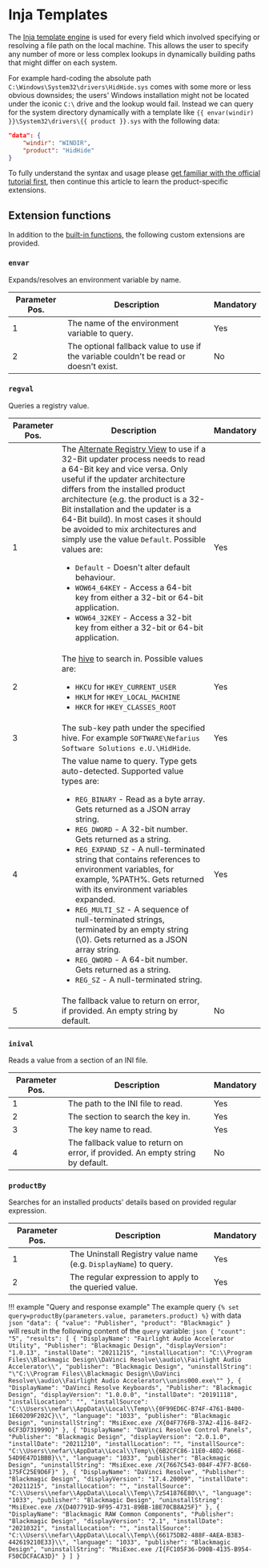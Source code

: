 # Inja Templates

The [Inja template engine](https://github.com/pantor/inja) is used for every field which involved specifying or resolving a file path on the local machine. This allows the user to specify any number of more or less complex lookups in dynamically building paths that might differ on each system.

For example hard-coding the absolute path `C:\Windows\System32\drivers\HidHide.sys` comes with some more or less obvious downsides; the users' Windows installation might not be located under the iconic `C:\` drive and the lookup would fail. Instead we can query for the system directory dynamically with a template like `{{ envar(windir) }}\System32\drivers\{{ product }}.sys` with the following data:

```json
"data": {
    "windir": "WINDIR",
    "product": "HidHide"
}
```

To fully understand the syntax and usage please [get familiar with the official tutorial first](https://github.com/pantor/inja#tutorial), then continue this article to learn the product-specific extensions.

## Extension functions

In addition to the [built-in functions](https://github.com/pantor/inja#functions), the following custom extensions are provided.

### `envar`

Expands/resolves an environment variable by name.

Parameter Pos. | Description | Mandatory
---|---|---
1 | The name of the environment variable to query. | Yes
2 | The optional fallback value to use if the variable couldn't be read or doesn't exist. | No

### `regval`

Queries a registry value.

Parameter Pos. | Description | Mandatory
---|---|---
1 | The [Alternate Registry View](https://learn.microsoft.com/en-us/windows/win32/winprog64/accessing-an-alternate-registry-view) to use if a 32-Bit updater process needs to read a 64-Bit key and vice versa. Only useful if the updater architecture differs from the installed product architecture (e.g. the product is a 32-Bit installation and the updater is a 64-Bit build). In most cases it should be avoided to mix architectures and simply use the value `Default`. Possible values are: <ul><li>`Default` - Doesn't alter default behaviour.</li><li>`WOW64_64KEY` - Access a 64-bit key from either a 32-bit or 64-bit application.</li><li>`WOW64_32KEY` - Access a 32-bit key from either a 32-bit or 64-bit application.</li></ul> | Yes
2 | The [hive](https://learn.microsoft.com/en-us/troubleshoot/windows-server/performance/windows-registry-advanced-users) to search in. Possible values are: <ul><li>`HKCU` for `HKEY_CURRENT_USER`</li><li>`HKLM` for `HKEY_LOCAL_MACHINE`</li><li>`HKCR` for `HKEY_CLASSES_ROOT`</li></ul> | Yes
3 | The sub-key path under the specified hive. For example `SOFTWARE\Nefarius Software Solutions e.U.\HidHide`. | Yes
4 | The value name to query. Type gets auto-detected. Supported value types are: <ul><li>`REG_BINARY` - Read as a byte array. Gets returned as a JSON array string.</li><li>`REG_DWORD` - A 32-bit number. Gets returned as a string.</li><li>`REG_EXPAND_SZ` - A null-terminated string that contains references to environment variables, for example, %PATH%. Gets returned with its environment variables expanded.</li><li>`REG_MULTI_SZ` - A sequence of null-terminated strings, terminated by an empty string (\0). Gets returned as a JSON array string.</li><li>`REG_QWORD` - A 64-bit number. Gets returned as a string.</li><li>`REG_SZ` - A null-terminated string.</li></ul> | Yes
5 | The fallback value to return on error, if provided. An empty string by default. | No

### `inival`

Reads a value from a section of an INI file.

Parameter Pos. | Description | Mandatory
---|---|---
1 | The path to the INI file to read. | Yes
2 | The section to search the key in. | Yes
3 | The key name to read. | Yes
4 | The fallback value to return on error, if provided. An empty string by default. | No

### `productBy`

Searches for an installed products' details based on provided regular expression.

Parameter Pos. | Description | Mandatory
---|---|---
1 | The Uninstall Registry value name (e.g. `DisplayName`) to query. | Yes
2 | The regular expression to apply to the queried value. | Yes

!!! example "Query and response example"
    The example query `{% set query=productBy(parameters.value, parameters.product) %}` with data  
    ```json
    "data": {
        "value": "Publisher",
        "product": "Blackmagic"
    }
    ```  
    will result in the following content of the `query` variable:
    ```json
    {
        "count": "5",
        "results": [
            {
                "DisplayName": "Fairlight Audio Accelerator Utility",
                "Publisher": "Blackmagic Design",
                "displayVersion": "1.0.13",
                "installDate": "20211215",
                "installLocation": "C:\\Program Files\\Blackmagic Design\\DaVinci Resolve\\audio\\Fairlight Audio Accelerator\\",
                "publisher": "Blackmagic Design",
                "uninstallString": "\"C:\\Program Files\\Blackmagic Design\\DaVinci Resolve\\audio\\Fairlight Audio Accelerator\\unins000.exe\""
            },
            {
                "DisplayName": "DaVinci Resolve Keyboards",
                "Publisher": "Blackmagic Design",
                "displayVersion": "1.0.0.0",
                "installDate": "20191118",
                "installLocation": "",
                "installSource": "C:\\Users\\nefar\\AppData\\Local\\Temp\\{0F99ED6C-B74F-4761-B400-1E60209F202C}\\",
                "language": "1033",
                "publisher": "Blackmagic Design",
                "uninstallString": "MsiExec.exe /X{04F776FB-37A2-4116-84F2-6CF3D731999D}"
            },
            {
                "DisplayName": "DaVinci Resolve Control Panels",
                "Publisher": "Blackmagic Design",
                "displayVersion": "2.0.1.0",
                "installDate": "20211210",
                "installLocation": "",
                "installSource": "C:\\Users\\nefar\\AppData\\Local\\Temp\\{6B2CFC86-11E0-48D2-966E-54D9E47D1BBB}\\",
                "language": "1033",
                "publisher": "Blackmagic Design",
                "uninstallString": "MsiExec.exe /X{7667C543-084F-47F7-BC60-175FC25E9D6F}"
            },
            {
                "DisplayName": "DaVinci Resolve",
                "Publisher": "Blackmagic Design",
                "displayVersion": "17.4.20009",
                "installDate": "20211215",
                "installLocation": "",
                "installSource": "C:\\Users\\nefar\\AppData\\Local\\Temp\\7zS41876E80\\",
                "language": "1033",
                "publisher": "Blackmagic Design",
                "uninstallString": "MsiExec.exe /X{D407791D-9F95-4731-89BB-1BE70CB8A25F}"
            },
            {
                "DisplayName": "Blackmagic RAW Common Components",
                "Publisher": "Blackmagic Design",
                "displayVersion": "2.1",
                "installDate": "20210321",
                "installLocation": "",
                "installSource": "C:\\Users\\nefar\\AppData\\Local\\Temp\\{66175DB2-488F-4AEA-B383-442619210E33}\\",
                "language": "1033",
                "publisher": "Blackmagic Design",
                "uninstallString": "MsiExec.exe /I{FC105F36-D90B-4135-B954-F50CDCFACA3D}"
            }
        ]
    }
    ```

